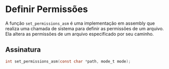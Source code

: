 # Definir Permissões
A função `set_permissions_asm` é uma implementação em assembly que realiza uma chamada de sistema para definir as permissões de um arquivo. Ela altera as permissões de um arquivo especificado por seu caminho.

## Assinatura
```c
int set_permissions_asm(const char *path, mode_t mode);
```